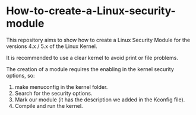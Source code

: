 # How-to-create-a-Linux-security-module

This repository aims to show how to create a Linux Security Module for the versions 4.x / 5.x of the Linux Kernel.

It is recommended to use a clear kernel to avoid print or file problems. 

The creation of a module requires the enabling in the kernel security options, so:
1) make menuconfig in the kernel folder.
2) Search for the security options.
3) Mark our module (it has the description we added in the Kconfig file). 
4) Compile and run the kernel.
